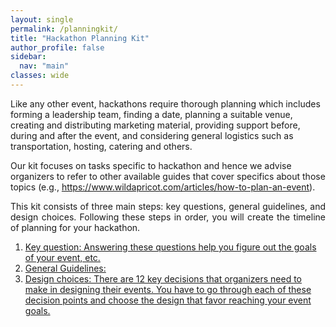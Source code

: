```yaml
---
layout: single
permalink: /planningkit/
title: "Hackathon Planning Kit"
author_profile: false
sidebar:
  nav: "main"
classes: wide
---
```


Like any other event, hackathons require thorough planning which includes forming a leadership team, finding a date, planning a suitable venue, creating and distributing marketing material, providing support before, during and after the event, and considering general logistics such as transportation, hosting, catering and others.

Our kit focuses on tasks specific to hackathon and hence we advise organizers to refer to other available guides that cover specifics about those topics (e.g., <a href="https://www.wildapricot.com/articles/how-to-plan-an-event">https://www.wildapricot.com/articles/how-to-plan-an-event</a>).

<!-- Our hackathon plannking kit is meant to extend the basic event planning guidelines and provide insight into the specifics of Hackathons as compared to other time-bounded co-located events. Learn more about our hackathon planning kit through the following pages:
<ul>
  <li><a href="{{ relative_url }}/hackathon-planning-kit/key-questions">Key Questions</a></li>
  <li><a href="{{ relative_url }}/hackathon-planning-kit/aspects">Key Hackathon Aspects</a></li>
  <li><a href="{{ relative_url }}/hackathon-planning-kit/general-guidelines">General Guidelines</a></li>
  <li><a href="{{ relative_url }}/hackathon-planning-kit/example-trees">Example Hackathons</a></li>
</ul> -->

<p style="text-align: justify;">
  This kit consists of three main steps: key questions, general guidelines, and design choices. Following these steps in order, you will create the timeline of planning for your hackathon.
  <ol>
    <li><a href="{{ relative_url }}/hackathon-planning-kit/key-questions">Key question: Answering these questions help you figure out the goals of your event, etc.</a></li>
    <li><a href="{{ relative_url }}/hackathon-planning-kit/general-guidelines">General Guidelines: </a></li>
    <li><a href="{{ relative_url }}/hackathon-planning-kit/design-choices">Design choices: There are 12 key decisions that organizers need to make in designing their events. You have to go through each of these decision points and choose the design that favor reaching your event goals.</a></li>
  </ol>
</p>
